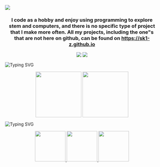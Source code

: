 <img src="https://readme-typing-svg.demolab.com?font=JetBrainsMono&size=32&pause=500&color=94E2D5&vCenter=true&random=false&width=435&lines=Wassup%2C+I'm+Skiz" />
<h3 align=center>
I code as a hobby and enjoy using programming to explore stem and computers, and there is no specific type of project that I make more often. All my projects, including the one"s that are not here on github, can be found on <a href=https://sk1-z.github.io>https://sk1-z.github.io</a>
</h3>
<p align=center>
  <img src="https://skillicons.dev/icons?i=linux,arch,neovim" />
  <img src="https://skillicons.dev/icons?i=c,cpp,cs,haskell,lua,rust" />
</p>
<img src="https://readme-typing-svg.demolab.com?font=JetBrainsMono&size=32&pause=500&color=94E2D5&vCenter=true&random=false&width=435&lines=Statskis" alt="Typing SVG" />
<p align=center>
  <img height=150 align="center" src="https://github-readme-stats.vercel.app/api/top-langs/?username=Sk1-z&theme=catppuccin_mocha&layout=compact&langs_count=10" />
  <img height=150 align="center" src="https://github-readme-stats.vercel.app/api?username=Sk1-z&theme=catppuccin_mocha&rank_icon=github&hide=issues,contribs" />
</p>
<img src="https://readme-typing-svg.demolab.com?font=JetBrainsMono&size=32&pause=500&color=94E2D5&vCenter=true&random=false&width=435&lines=Favorite+Projects" alt="Typing SVG" />
<p align=center>
  <a href="https://github.com/Sk1-z/CompleteC" >
  <img height=100 src="https://github-readme-stats.vercel.app/api/pin/?username=Sk1-z&theme=catppuccin_mocha&repo=CompleteC" />
  </a>
  <a href="https://github.com/Sk1-z/Contra" >
  <img height=100 src="https://github-readme-stats.vercel.app/api/pin/?username=Sk1-z&theme=catppuccin_mocha&repo=Contra" />
  </a>
  <a href="https://github.com/Sk1-z/Ratt" >
    <img height=100 src="https://github-readme-stats.vercel.app/api/pin/?username=Sk1-z&theme=catppuccin_mocha&repo=Ratt" />
  </a>
</p>
